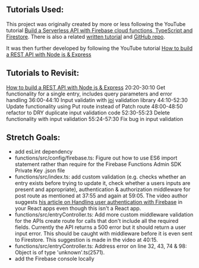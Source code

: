 ## Tutorials Used:

This project was originally created by more or less following the YouTube tutorial [Build a Serverless API with Firebase cloud functions, TypeScript and Firestore](https://youtu.be/T8SZv6h2WbY). There is also a related [written tutorial](https://blog.logrocket.com/rest-api-firebase-cloud-functions-typescript-firestore/) and [GitHub repo](https://github.com/ebenezerdon/journal-rest-api).

It was then further developed by following the YouTube tutorial [How to build a REST API with Node js & Express](https://youtu.be/pKd0Rpw7O48)

## Tutorials to Revisit:

[How to build a REST API with Node js & Express](https://youtu.be/pKd0Rpw7O48)
20:20-30:10 Get functionality for a single entry, includes query parameters and error handling
36:00-44:10 Input validatin with [joi](joi.dev) validation library
44:10-52:30 Update functionality using Put route instead of Patch route
48:00-48:50 refactor to DRY duplicate input validation code
52:30-55:23 Delete functionality with input validation
55:24-57:30 Fix bug in input validation

## Stretch Goals:

* add esLint dependency
* functions/src/config/firebase.ts: Figure out how to use ES6 import statement rather than require for the Firebase Functions Admin SDK Private Key .json file
* functions/src/index.ts: add custom validation (e.g. checks whether an entry exists before trying to update it, check whether a users inputs are present and appropriate), authentication & authorization middleware for post route as mentioned at 37:55 and again at 59:05. The video author suggests [his article on Handling user authentication with Firebase](https://blog.logrocket.com/user-authentication-firebase-react-apps/) in your React apps even though this isn't a React app.
* functions/src/entryController.ts: Add more custom middleware validation for the APIs create route for calls that don't include all the required fields. Currently the API returns a 500 error but it should return a user input error. This should be caught with middleware before it is even sent to Firestore. This suggestion is made in the video at 40:15.
* functions/src/entryController.ts: Address error on line 32, 43, 74 & 98: Object is of type 'unknown'.ts(2571).
* add the Firebase console locally